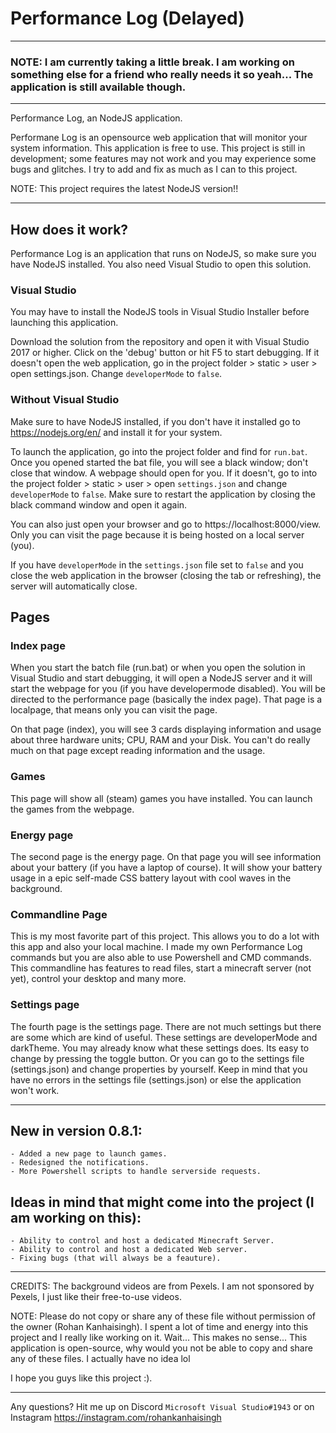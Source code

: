 # Performance Log (Delayed)

-----------------------------------

### NOTE: I am currently taking a little break. I am working on something else for a friend who really needs it so yeah... The application is still available though.

-----------------------------------

Performance Log, an NodeJS application.

Performane Log is an opensource web application that will monitor your system information. This application is free to use.
This project is still in development; some features may not work and you may experience some bugs and glitches. I try to add and fix as much as I can to this project.

NOTE: This project requires the latest NodeJS version!!

-----------------------------------


## How does it work?

Performance Log is an application that runs on NodeJS, so make sure you have NodeJS installed. You also need Visual Studio to open this solution.

### Visual Studio
You may have to install the NodeJS tools in Visual Studio Installer before launching this application.

Download the solution from the repository and open it with Visual Studio 2017 or higher. Click on the 'debug' button or hit F5 to start debugging. If it doesn't open the web application, go in the project folder > static > user > open settings.json. 
Change ``developerMode`` to ``false``.

### Without Visual Studio
Make sure to have NodeJS installed, if you don't have it installed go to https://nodejs.org/en/ and install it for your system.

To launch the application, go into the project folder and find for ``run.bat``. Once you opened started the bat file, you will see a black window; don't close that window. A webpage should open for you. If it doesn't, go to into the project folder > static > user > open ``settings.json`` and change ``developerMode`` to ``false``. Make sure to restart the application by closing the black command window and open it again.

You can also just open your browser and go to https://localhost:8000/view. Only you can visit the page because it is being hosted on a local server (you).

If you have ``developerMode`` in the ``settings.json`` file set to ``false`` and you close the web application in the browser (closing the tab or refreshing), the server will automatically close.

## Pages

### Index page
When you start the batch file (run.bat) or when you open the solution in Visual Studio and start debugging, it will open a NodeJS server and it will start the webpage for you (if you have developermode disabled).
You will be directed to the performance page (basically the index page). That page is a localpage, that means only you can visit the page.

On that page (index), you will see 3 cards displaying information and usage about three hardware units; CPU, RAM and your Disk.
You can't do really much on that page except reading information and the usage.

### Games
This page will show all (steam) games you have installed. You can launch the games from the webpage.

### Energy page
The second page is the energy page. On that page you will see information about your battery (if you have a laptop of course). It will show
your battery usage in a epic self-made CSS battery layout with cool waves in the background. 

### Commandline Page
This is my most favorite part of this project. This allows you to do a lot with this app and also your local machine. I made my own Performance Log commands but you are also able to use Powershell and CMD commands. This commandline has features to read files, start a minecraft server (not yet), control your desktop and many more.

### Settings page
The fourth page is the settings page. There are not much settings but there are some which are kind of useful. These settings are developerMode and darkTheme.
You may already know what these settings does. Its easy to change by pressing the toggle button. Or you can go to the settings file (settings.json) and change 
properties by yourself. Keep in mind that you have no errors in the settings file (settings.json) or else the application won't work.


----------------------------------


## New in version 0.8.1:
	- Added a new page to launch games.
	- Redesigned the notifications.
	- More Powershell scripts to handle serverside requests.

## Ideas in mind that might come into the project (I am working on this):
	- Ability to control and host a dedicated Minecraft Server.
	- Ability to control and host a dedicated Web server.
	- Fixing bugs (that will always be a feauture).

----------------------------------

CREDITS: The background videos are from Pexels. I am not sponsored by Pexels, I just like their free-to-use videos.

NOTE: Please do not copy or share any of these file without permission of the owner (Rohan Kanhaisingh). I spent a lot of time and energy into this project and I really like working on it. Wait... This makes no sense... This application is open-source, why would you not be able to copy and share any of these files. I actually have no idea lol

I hope you guys like this project :). 

----------------------------------

Any questions? Hit me up on Discord ``Microsoft Visual Studio#1943`` or on Instagram https://instagram.com/rohankanhaisingh
